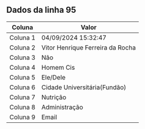 ## Dados da linha 95

| Coluna | Valor |
|--------|-------|
| Coluna 1 | 04/09/2024 15:32:47 |
| Coluna 2 | Vitor Henrique Ferreira da Rocha |
| Coluna 3 | Não |
| Coluna 4 | Homem Cis |
| Coluna 5 | Ele/Dele |
| Coluna 6 | Cidade Universitária(Fundão) |
| Coluna 7 | Nutrição |
| Coluna 8 | Administração |
| Coluna 9 | Email |
